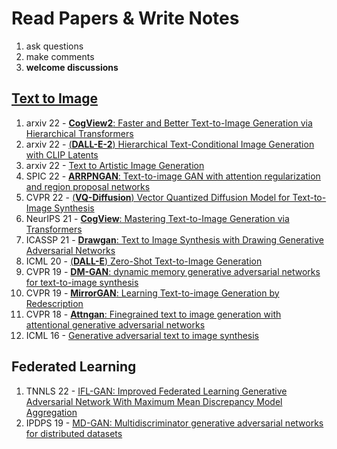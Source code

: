 # Read Papers & Write Notes

1. ask questions
6. make comments
7. **welcome discussions**

## [Text to Image](https://github.com/Yutong-Zhou-cv/Awesome-Text-to-Image)
1. arxiv 22 - [**CogView2**: Faster and Better Text-to-Image Generation via Hierarchical Transformers](https://github.com/qiaojy19/q-Papers/issues/1)
4. arxiv 22 - [(**DALL-E-2**) Hierarchical Text-Conditional Image Generation with CLIP Latents](https://github.com/qiaojy19/q-Papers/issues/12)
5. arxiv 22 - [Text to Artistic Image Generation](https://github.com/qiaojy19/q-Papers/issues/9)
6. SPIC 22 - [**ARRPNGAN**: Text-to-image GAN with attention regularization and region proposal networks](https://github.com/qiaojy19/q-Papers/issues/13)
7. CVPR 22 - [(**VQ-Diffusion**) Vector Quantized Diffusion Model for Text-to-Image Synthesis](https://github.com/qiaojy19/q-Papers/issues/5)
8. NeurIPS 21 - [**CogView**: Mastering Text-to-Image Generation via Transformers](https://github.com/qiaojy19/q-Papers/issues/2)
9. ICASSP 21 - [**Drawgan**: Text to Image Synthesis with Drawing Generative Adversarial Networks](https://github.com/qiaojy19/q-Papers/issues/6)
10. ICML 20 - [(**DALL-E**) Zero-Shot Text-to-Image Generation](https://github.com/qiaojy19/q-Papers/issues/10)
11. CVPR 19 - [**DM-GAN**: dynamic memory generative adversarial networks for text-to-image synthesis](https://github.com/qiaojy19/q-Papers/issues/7)
12. CVPR 19 - [**MirrorGAN**: Learning Text-to-image Generation by Redescription](https://github.com/qiaojy19/q-Papers/issues/14)
13. CVPR 18 - [**Attngan**: Finegrained text to image generation with attentional generative adversarial networks](https://github.com/qiaojy19/q-Papers/issues/8)
14. ICML 16 - [Generative adversarial text to image synthesis](https://github.com/qiaojy19/q-Papers/issues/11)

## Federated Learning
1. TNNLS 22 - [IFL-GAN: Improved Federated Learning Generative Adversarial Network With Maximum Mean Discrepancy Model Aggregation](https://github.com/qiaojy19/q-Papers/issues/15)
2. IPDPS 19 - [MD-GAN: Multidiscriminator generative adversarial networks for distributed datasets](https://github.com/qiaojy19/q-Papers/issues/16)
